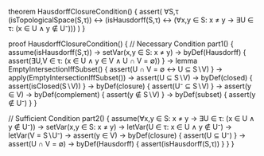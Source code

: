 theorem HausdorffClosureCondition() {
  assert(
    ∀S,τ (isTopologicalSpace(S,τ)) ↔
    (isHausdorff(S,τ) ↔ 
      (∀x,y ∈ S: x ≠ y → ∃U ∈ τ: (x ∈ U ∧ y ∉ U⁻)))
  )
}

proof HausdorffClosureCondition() {
  // Necessary Condition
  part1() {
    assume(isHausdorff(S,τ)) →
    setVar(x,y ∈ S: x ≠ y) →
    byDef(Hausdorff) {
      assert(∃U,V ∈ τ: (x ∈ U ∧ y ∈ V ∧ U ∩ V = ∅))
    } →
    lemma EmptyIntersectionIffSubset() {
      assert(U ∩ V = ∅ ↔ U ⊆ S∖V)
    } →
    apply(EmptyIntersectionIffSubset()) →
    assert(U ⊆ S∖V) →
    byDef(closed) {
      assert(isClosed(S∖V))
    } →
    byDef(closure) {
      assert(U⁻ ⊆ S∖V)
    } →
    assert(y ∈ V) →
    byDef(complement) {
      assert(y ∉ S∖V)
    } →
    byDef(subset) {
      assert(y ∉ U⁻)
    }
  }

  // Sufficient Condition
  part2() {
    assume(∀x,y ∈ S: x ≠ y → ∃U ∈ τ: (x ∈ U ∧ y ∉ U⁻)) →
    setVar(x,y ∈ S: x ≠ y) →
    letVar(U ∈ τ: x ∈ U ∧ y ∉ U⁻) →
    letVar(V = S∖U⁻) →
    assert(y ∈ V) →
    byDef(closure) {
      assert(U ⊆ U⁻)
    } →
    assert(U ∩ V = ∅) →
    byDef(Hausdorff) {
      assert(isHausdorff(S,τ))
    }
  }
}